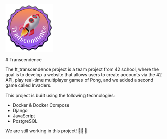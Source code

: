 <p>
  <img src="https://github.com/damiandania/damiandania/blob/main/Pics/Transcendence.png"
  	alt="Project pic" width="150" height="150"/>
</p>
# Transcendence

The ft_transcendence project is a team project from 42 school, where the goal is to develop a website that allows users to create accounts via the 42 API, play real-time multiplayer games of Pong, and we added a second game called Invaders.

This project is built using the following technologies:

- Docker & Docker Compose
- Django
- JavaScript
- PostgreSQL

We are still working in this project! 👷🏻‍♂️
